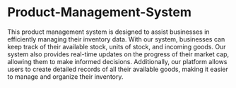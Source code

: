 # Product-Management-System

This product management system is designed to assist businesses in efficiently managing their inventory data. 
With our system, businesses can keep track of their available stock, units of stock, and incoming goods. 
Our system also provides real-time updates on the progress of their market cap, allowing them to make informed decisions. 
Additionally, our platform allows users to create detailed records of all their available goods, 
making it easier to manage and organize their inventory.
